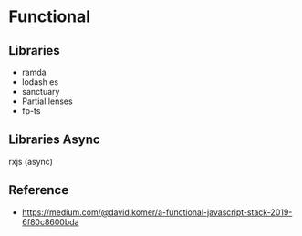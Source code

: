 # Functional

## Libraries

- ramda
- lodash es
- sanctuary
- Partial.lenses
- fp-ts

## Libraries Async

rxjs (async)

## Reference

- https://medium.com/@david.komer/a-functional-javascript-stack-2019-6f80c8600bda
